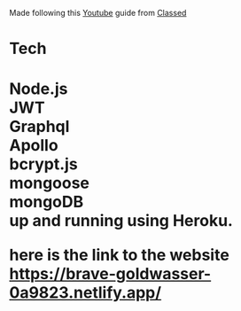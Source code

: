 Made following this <a href="https://www.youtube.com/watch?v=n1mdAPFq2Os&ab_channel=freeCodeCamp.org">Youtube<a/> guide from <a href="https://www.youtube.com/c/classsed">Classed<a/>

<h1>Tech<h1/>
Node.js
  <br>
JWT
  <br>
Graphql
  <br>
Apollo
  <br>
  bcrypt.js
  <br>
  mongoose
  <br>
  mongoDB
  <br>
up and running using Heroku.
  <br>


here is the link to the website https://brave-goldwasser-0a9823.netlify.app/
